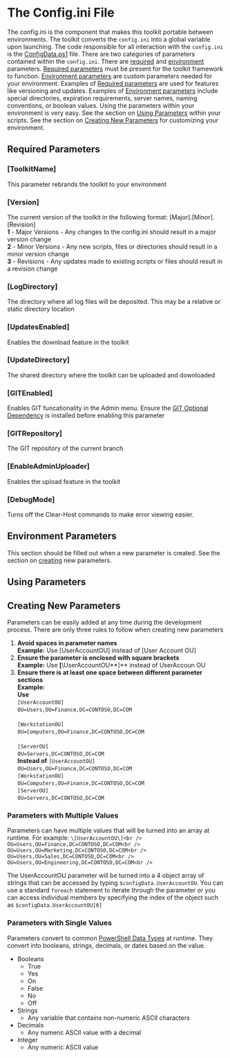 # The Config.ini File
The config.ini is the component that makes this toolkit portable between environments. The toolkit converts the `config.ini` into a global variable upon launching. The code responsible for all interaction with the `config.ini` is the [ConfigData.ps1](..\Libraries\ConfigData.ps1) file. There are two categories of parameters contained within the `config.ini`. There are [required](#required-parameters) and [environment](#environment-parameters) parameters. [Required parameters](#required-parameters) must be present for the toolkit framework to function. [Environment parameters](#environment-parameters) are custom parameters needed for your environment. Examples of [Required parameters](#required-parameters) are used for features like versioning and updates. Examples of [Environment parameters](#environment-parameters) include special directories, expiration requirements, server names, naming conventions, or boolean values. Using the parameters within your environment is very easy. See the section on [Using Parameters](#using-parameters) within your scripts. See the section on [Creating New Parameters](#creating-new-parameters) for customizing your environment.

## Required Parameters
### \[ToolkitName\]
This parameter rebrands the toolkit to your environment
### \[Version\]
The current version of the toolkit in the following format: \[Major\].\[Minor\].\[Revision\] <br />
**1** - Major Versions - Any changes to the config.ini should result in a major version change <br />
**2** - Minor Versions - Any new scripts, files or directories should result in a minor version change <br />
**3** - Revisions - Any updates made to existing scripts or files should result in a revision change <br />
### \[LogDirectory\]
The directory where all log files will be deposited. This may be a relative or static directory location
### \[UpdatesEnabled\]
Enables the download feature in the toolkit
### \[UpdateDirectory\]
The shared directory where the toolkit can be uploaded and downloaded
### \[GITEnabled\]
Enables GIT funcationality in the Admin menu. Ensure the [GIT Optional Dependency](..\README.MD#optional-dependencies) is installed before enabling this parameter
### \[GITRepository\]
The GIT repository of the current branch
### \[EnableAdminUploader\]
Enables the upload feature in the toolkit
### \[DebugMode\]
Turns off the Clear-Host commands to make error viewing easier.

## Environment Parameters
This section should be filled out when a new parameter is created. See the section on [creating](#creating-new-parameters) new parameters.


## Using Parameters

## Creating New Parameters
Parameters can be easily added at any time during the development process. There are only three rules to follow when creating new parameters
1. **Avoid spaces in parameter names** <br />
   **Example:** Use \[UserAccountOU\] instead of \[User Account OU\]
2. **Ensure the parameter is enclosed with square brackets** <br />
   **Example:** Use **[**\UserAccountOU**]** instead of UserAccoun OU
3. **Ensure there is at least one space between different parameter sections** <br />
   **Example:** <br />
   **Use**<br />
   `[UserAccountOU]`<br />
   `OU=Users,OU=Finance,DC=CONTOSO,DC=COM`<br /><br />
   `[WorkstationOU]`<br />
   `OU=Computers,OU=Finance,DC=CONTOSO,DC=COM`<br /><br />
   `[ServerOU]`<br />
   `OU=Servers,DC=CONTOSO,DC=COM`<br />
   **Instead of**
   `[UserAccountOU]`<br />
   `OU=Users,OU=Finance,DC=CONTOSO,DC=COM`<br />
   `[WorkstationOU]`<br />
   `OU=Computers,OU=Finance,DC=CONTOSO,DC=COM`<br />
   `[ServerOU]`<br />
   `OU=Servers,DC=CONTOSO,DC=COM`<br />

### Parameters with Multiple Values
Parameters can have multiple values that will be turned into an array at runtime. For example:
`\[UserAccountOU\]<br />
OU=Users,OU=Finance,DC=CONTOSO,DC=COM<br />
OU=Users,OU=Marketing,DC=CONTOSO,DC=COM<br />
OU=Users,OU=Sales,DC=CONTOSO,DC=COM<br />
OU=Users,OU=Engineering,DC=CONTOSO,DC=COM<br />`

The UserAccountOU parameter will be turned into a 4 object array of strings that can be accessed by typing `$configData.UserAccountOU`. You can use a standard `foreach` statement to iterate through the parameter or you can access individual members by specifying the index of the object such as `$configData.UserAccountOU[0]`

### Parameters with Single Values
Parameters convert to common [PowerShell Data Types](https://ss64.com/ps/syntax-datatypes.html) at runtime. They convert into booleans, strings, decimals, or dates based on the value.
* Booleans
  * True
  * Yes
  * On
  * False
  * No
  * Off
* Strings
  * Any variable that contains non-numeric ASCII characters
* Decimals
  * Any numeric ASCII value with a decimal
* Integer
  * Any numeric ASCII value

